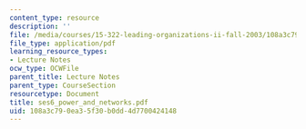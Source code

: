 ```yaml
---
content_type: resource
description: ''
file: /media/courses/15-322-leading-organizations-ii-fall-2003/108a3c790ea35f30b0dd4d7700424148_ses6_power_and_networks.pdf
file_type: application/pdf
learning_resource_types:
- Lecture Notes
ocw_type: OCWFile
parent_title: Lecture Notes
parent_type: CourseSection
resourcetype: Document
title: ses6_power_and_networks.pdf
uid: 108a3c79-0ea3-5f30-b0dd-4d7700424148
---
```


